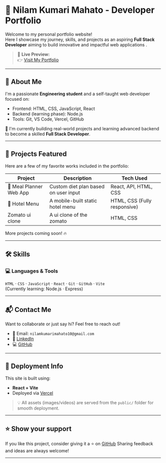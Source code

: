 # 🚀 Nilam Kumari Mahato - Developer Portfolio

Welcome to my personal portfolio website!  
Here I showcase my journey, skills, and projects as an aspiring **Full Stack Developer** aiming to build innovative and impactful web applications .

> 🔗 **Live Preview:**  
👉 [Visit My Portfolio](https://nilam-kumari-mahato-portfolio.vercel.app/)

---

## 🧠 About Me

I'm a passionate **Engineering student** and a self-taught web developer focused on:
- Frontend: HTML, CSS, JavaScript, React
- Backend (learning phase): Node.js
- Tools: Git, VS Code, Vercel, GitHub

📌 I'm currently building real-world projects and learning advanced backend to become a skilled **Full Stack Developer**.

---

## 💼 Projects Featured

Here are a few of my favorite works included in the portfolio:

| Project        | Description                                 | Tech Used                   |
|----------------|---------------------------------------------|-----------------------------|
| 🥗 Meal Planner Web App | Custom diet plan based on user input | React, API, HTML, CSS       |
| 🏨 Hotel Menu | A mobile-built static hotel menu            | HTML, CSS (Fully responsive) |
| Zomato ui clone | A ui clone of the zomato                   | HTML, CSS              |

More projects coming soon! 🔥

---

## 🛠️ Skills

### 💻 Languages & Tools
`HTML` · `CSS` · `JavaScript` · `React` · `Git` · `GitHub` · `Vite`  
(Currently learning: Node.js  · Express)

---

## 📬 Contact Me

Want to collaborate or just say hi? Feel free to reach out!

- 📧 Email: `nilamkumarimahato10@gmail.com`  
- 🔗 [LinkedIn](www.linkedin.com/in/nilam-kumari-mahato-5a2710307)  
- 💻 [GitHub](https://github.com/Nilam-Kumari-Mahato)

---

## 📌 Deployment Info

This site is built using:
- **React + Vite**
- Deployed via [Vercel](https://vercel.com/)

> 💡 All assets (images/videos) are served from the `public/` folder for smooth deployment.

---

## ⭐️ Show your support

If you like this project, consider giving it a ⭐ on [GitHub](https://github.com/Nilam-Kumari-Mahato/portfolio-website)
Sharing feedback and ideas are always welcome!

---

